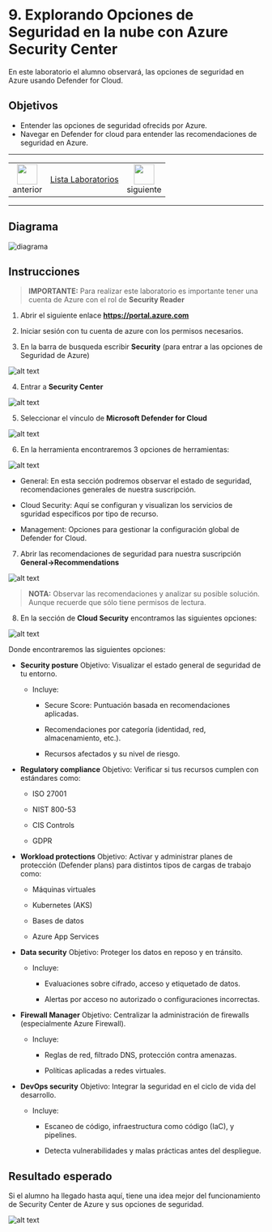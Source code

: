 # 9. Explorando Opciones de Seguridad en la nube con Azure Security Center

En este laboratorio el alumno observará, las opciones de seguridad en Azure usando Defender for Cloud.

## Objetivos
- Entender las opciones de seguridad ofrecids por Azure. 
- Navegar en Defender for cloud para entender las recomendaciones de seguridad en Azure. 

---

<div style="width: 400px;">
        <table width="50%">
            <tr>
                <td style="text-align: center;">
                    <a href="../Capitulo8/"><img src="../images/anterior.png" width="40px"></a>
                    <br>anterior
                </td>
                <td style="text-align: center;">
                   <a href="../README.md">Lista Laboratorios</a>
                </td>
<td style="text-align: center;">
                    <a href="../Capitulo10/"><img src="../images/siguiente.png" width="40px"></a>
                    <br>siguiente
                </td>
            </tr>
        </table>
</div>


---


## Diagrama

![diagrama](../images/9/diagrama.png)


## Instrucciones
> **IMPORTANTE:** Para realizar este laboratorio es importante tener una cuenta de Azure con el rol de **Security Reader**

1. Abrir el siguiente enlace **https://portal.azure.com**

2. Iniciar sesión con tu cuenta de azure con los permisos necesarios. 

3. En la barra de busqueda escribir **Security** (para entrar a las opciones de Seguridad de Azure)

![alt text](../images/9/1.png)

4. Entrar a **Security Center** 

![alt text](../images/9/2.png)

5. Seleccionar el vínculo de **Microsoft Defender for Cloud**

![alt text](../images/9/3.png)

6. En la herramienta encontraremos 3 opciones de herramientas: 

![alt text](../images/9/4.png)


- General: En esta sección podremos observar el estado de seguridad, recomendaciones generales de nuestra suscripción.

- Cloud Security: Aquí se configuran y visualizan los servicios de sguridad específicos por tipo de recurso. 

- Management:  Opciones para gestionar la configuración global de Defender for Cloud. 

7. Abrir las recomendaciones de seguridad para nuestra suscripción **General->Recommendations**

![alt text](../images/9/5.png)

> **NOTA:** Observar las recomendaciones y analizar su posible solución. Aunque recuerde que sólo tiene permisos de lectura. 


8. En la sección de **Cloud Security** encontramos las siguientes opciones: 

![alt text](../images/9/6.png)

Donde encontraremos las siguientes opciones: 

- **Security posture**
Objetivo: Visualizar el estado general de seguridad de tu entorno.

    - Incluye:

        - Secure Score: Puntuación basada en recomendaciones aplicadas.

        - Recomendaciones por categoría (identidad, red, almacenamiento, etc.).

        - Recursos afectados y su nivel de riesgo.


- **Regulatory compliance**
Objetivo: Verificar si tus recursos cumplen con estándares como:

    - ISO 27001

    - NIST 800-53

    - CIS Controls

    - GDPR


- **Workload protections**
Objetivo: Activar y administrar planes de protección (Defender plans) para distintos tipos de cargas de trabajo como:

    - Máquinas virtuales

    - Kubernetes (AKS)

    - Bases de datos

    - Azure App Services

- **Data security**
Objetivo: Proteger los datos en reposo y en tránsito.

    - Incluye:

        - Evaluaciones sobre cifrado, acceso y etiquetado de datos.

        - Alertas por acceso no autorizado o configuraciones incorrectas.


- **Firewall Manager**
Objetivo: Centralizar la administración de firewalls (especialmente Azure Firewall).

    - Incluye:

        - Reglas de red, filtrado DNS, protección contra amenazas.

        - Políticas aplicadas a redes virtuales.


- **DevOps security**
Objetivo: Integrar la seguridad en el ciclo de vida del desarrollo.

    - Incluye:

        - Escaneo de código, infraestructura como código (IaC), y pipelines.

        - Detecta vulnerabilidades y malas prácticas antes del despliegue.





## Resultado esperado
Si el alumno ha llegado hasta aquí, tiene una idea mejor del funcionamiento de Security Center de Azure y sus opciones de seguridad.

![alt text](../images/9/7.png)
